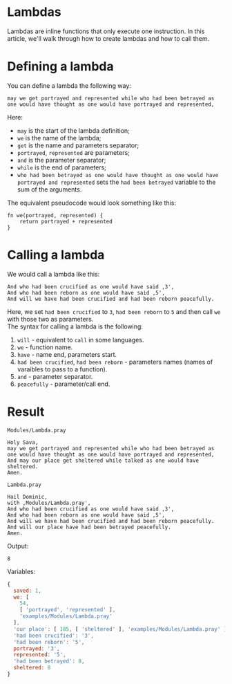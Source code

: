 # Lambdas
Lambdas are inline functions that only execute one instruction. In this article, we'll walk through how to create lambdas and how to call them.

# Defining a lambda
You can define a lambda the following way:
```
may we get portrayed and represented while who had been betrayed as one would have thought as one would have portrayed and represented,
```
Here:
- `may` is the start of the lambda definition;
- `we` is the name of the lambda;
- `get` is the name and parameters separator;
- `portrayed`, `represented` are parameters;
- `and` is the parameter separator;
- `while` is the end of parameters;
- `who had been betrayed as one would have thought as one would have portrayed and represented` sets the `had been betrayed` variable to the sum of the arguments.

The equivalent pseudocode would look something like this:
```
fn we(portrayed, represented) {
    return portrayed + represented
}
```

# Calling a lambda
We would call a lambda like this:
```
And who had been crucified as one would have said ,3',
And who had been reborn as one would have said ,5',
And will we have had been crucified and had been reborn peacefully.
```
Here, we set `had been crucified` to `3`, `had been reborn` to `5` and then call `we` with those two as parameters.\
The syntax for calling a lambda is the following:
1. `will` - equivalent to `call` in some languages.
2. `we` - function name.
3. `have` - name end, parameters start.
4. `had been crucified`, `had been reborn` - parameters names (names of varaibles to pass to a function).
5. `and` - parameter separator.
6. `peacefully` - parameter/call end.

# Result
`Modules/Lambda.pray`
```
Holy Sava,
may we get portrayed and represented while who had been betrayed as one would have thought as one would have portrayed and represented,
And may our place get sheltered while talked as one would have sheltered.
Amen.
```
`Lambda.pray`
```
Hail Dominic,
with ,Modules/Lambda.pray',
And who had been crucified as one would have said ,3',
And who had been reborn as one would have said ,5',
And will we have had been crucified and had been reborn peacefully.
And will our place have had been betrayed peacefully.
Amen.
```
Output:
```
8
```
Variables:
```js
{
  saved: 1,
  we: [
    54,
    [ 'portrayed', 'represented' ],
    'examples/Modules/Lambda.pray'
  ],
  'our place': [ 185, [ 'sheltered' ], 'examples/Modules/Lambda.pray' ],
  'had been crucified': '3',
  'had been reborn': '5',
  portrayed: '3',
  represented: '5',
  'had been betrayed': 8,
  sheltered: 8
}
```